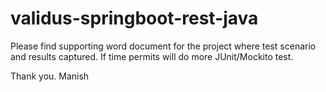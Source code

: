 # validus-springboot-rest-java

Please find supporting word document for the project where test scenario and results captured.
If time permits will do more JUnit/Mockito test.

Thank you.
Manish
